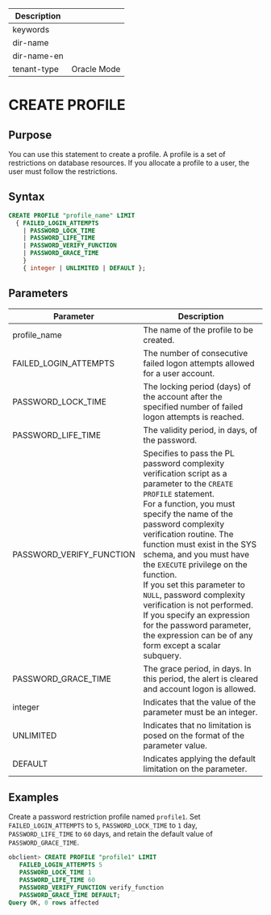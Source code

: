 | Description   |                 |
|---------------|-----------------|
| keywords      |                 |
| dir-name      |                 |
| dir-name-en   |                 |
| tenant-type   | Oracle Mode     |

# CREATE PROFILE

## Purpose

You can use this statement to create a profile. A profile is a set of restrictions on database resources. If you allocate a profile to a user, the user must follow the restrictions.

## Syntax

```sql
CREATE PROFILE "profile_name" LIMIT
  { FAILED_LOGIN_ATTEMPTS
    | PASSWORD_LOCK_TIME
    | PASSWORD_LIFE_TIME
    | PASSWORD_VERIFY_FUNCTION
    | PASSWORD_GRACE_TIME
    }
    { integer | UNLIMITED | DEFAULT };
```

## Parameters

| Parameter | Description |
|-----------------------|---------------------------------|
| profile_name | The name of the profile to be created.  |
| FAILED_LOGIN_ATTEMPTS | The number of consecutive failed logon attempts allowed for a user account.  |
| PASSWORD_LOCK_TIME | The locking period (days) of the account after the specified number of failed logon attempts is reached.  |
| PASSWORD_LIFE_TIME | The validity period, in days, of the password.  |
| PASSWORD_VERIFY_FUNCTION | Specifies to pass the PL password complexity verification script as a parameter to the `CREATE PROFILE` statement. <br>For a function, you must specify the name of the password complexity verification routine. The function must exist in the SYS schema, and you must have the `EXECUTE` privilege on the function. <br>If you set this parameter to `NULL`, password complexity verification is not performed. If you specify an expression for the password parameter, the expression can be of any form except a scalar subquery.  |
| PASSWORD_GRACE_TIME | The grace period, in days. In this period, the alert is cleared and account logon is allowed.  |
| integer | Indicates that the value of the parameter must be an integer.  |
| UNLIMITED | Indicates that no limitation is posed on the format of the parameter value.  |
| DEFAULT | Indicates applying the default limitation on the parameter.  |

## Examples

Create a password restriction profile named `profile1`. Set `FAILED_LOGIN_ATTEMPTS` to `5`, `PASSWORD_LOCK_TIME` to `1` day, `PASSWORD_LIFE_TIME` to `60` days, and retain the default value of `PASSWORD_GRACE_TIME`.

```sql
obclient> CREATE PROFILE "profile1" LIMIT
   FAILED_LOGIN_ATTEMPTS 5
   PASSWORD_LOCK_TIME 1
   PASSWORD_LIFE_TIME 60
   PASSWORD_VERIFY_FUNCTION verify_function
   PASSWORD_GRACE_TIME DEFAULT;
Query OK, 0 rows affected
```
